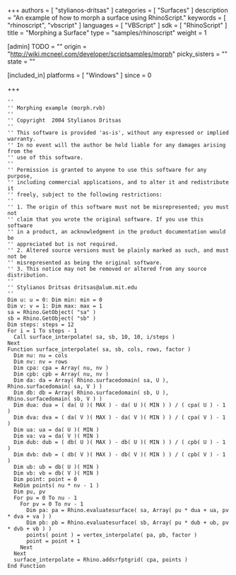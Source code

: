 +++
authors = [ "stylianos-dritsas" ]
categories = [ "Surfaces" ]
description = "An example of how to morph a surface using RhinoScript."
keywords = [ "rhinoscript", "vbscript" ]
languages = [ "VBScript" ]
sdk = [ "RhinoScript" ]
title = "Morphing a Surface"
type = "samples/rhinoscript"
weight = 1

[admin]
TODO = ""
origin = "http://wiki.mcneel.com/developer/scriptsamples/morph"
picky_sisters = ""
state = ""

[included_in]
platforms = [ "Windows" ]
since = 0

+++

```vbnet
''
'' Morphing example (morph.rvb)
''
'' Copyright  2004 Stylianos Dritsas
''
'' This software is provided 'as-is', without any expressed or implied warranty.
'' In no event will the author be held liable for any damages arising from the
'' use of this software.
''
'' Permission is granted to anyone to use this software for any purpose,
'' including commercial applications, and to alter it and redistribute it
'' freely, subject to the following restrictions:
''
'' 1. The origin of this software must not be misrepresented; you must not
'' claim that you wrote the original software. If you use this software
'' in a product, an acknowledgment in the product documentation would be
'' appreciated but is not required.
'' 2. Altered source versions must be plainly marked as such, and must not be
'' misrepresented as being the original software.
'' 3. This notice may not be removed or altered from any source distribution.
''
'' Stylianos Dritsas dritsas@alum.mit.edu
''
Dim u: u = 0: Dim min: min = 0
Dim v: v = 1: Dim max: max = 1
sa = Rhino.GetObject( "sa" )
sb = Rhino.GetObject( "sb" )
Dim steps: steps = 12
For i = 1 To steps - 1
  Call surface_interpolate( sa, sb, 10, 10, i/steps )
Next
Function surface_interpolate( sa, sb, cols, rows, factor )
  Dim nu: nu = cols
  Dim nv: nv = rows
  Dim cpa: cpa = Array( nu, nv )
  Dim cpb: cpb = Array( nu, nv )
  Dim da: da = Array( Rhino.surfacedomain( sa, U ), Rhino.surfacedomain( sa, V ) )
  Dim db: db = Array( Rhino.surfacedomain( sb, U ), Rhino.surfacedomain( sb, V ) )
  Dim dua: dua = ( da( U )( MAX ) - da( U )( MIN ) ) / ( cpa( U ) - 1 )
  Dim dva: dva = ( da( V )( MAX ) - da( V )( MIN ) ) / ( cpa( V ) - 1 )
  Dim ua: ua = da( U )( MIN )
  Dim va: va = da( V )( MIN )
  Dim dub: dub = ( db( U )( MAX ) - db( U )( MIN ) ) / ( cpb( U ) - 1 )
  Dim dvb: dvb = ( db( V )( MAX ) - db( V )( MIN ) ) / ( cpb( V ) - 1 )
  Dim ub: ub = db( U )( MIN )
  Dim vb: vb = db( V )( MIN )
  Dim point: point = 0
  ReDim points( nu * nv - 1 )
  Dim pu, pv
  For pu = 0 To nu - 1
    For pv = 0 To nv - 1
      Dim pa: pa = Rhino.evaluatesurface( sa, Array( pu * dua + ua, pv * dva + va ) )
      Dim pb: pb = Rhino.evaluatesurface( sb, Array( pu * dub + ub, pv * dvb + vb ) )
      points( point ) = vertex_interpolate( pa, pb, factor )
      point = point + 1
    Next
  Next
  surface_interpolate = Rhino.addsrfptgrid( cpa, points )
End Function
```

